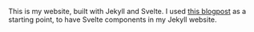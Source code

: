 This is my website, built with Jekyll and Svelte. I used [this blogpost](https://davidtang.io/2020-01-25-adding-svelte-3-to-a-jekyll-site/)
as a starting point, to have Svelte components in my Jekyll website.

